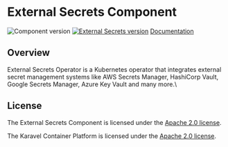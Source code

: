# External Secrets Component

![Component version](https://img.shields.io/badge/dynamic/yaml?color=blue&label=component+version&query=$.entries.external-secrets[0].version&url=https%3A%2F%2Frepository.platform.karavel.io%2Funstable%2Findex.yaml&style=for-the-badge)
[![External Secrets version](https://img.shields.io/badge/dynamic/yaml?color=blue&label=external-secrets+version&query=$.entries.external-secrets[0].appVersion&url=https%3A%2F%2Frepository.platform.karavel.io%2Funstable%2Findex.yaml&style=for-the-badge)](https://external-secretss.io)
[Documentation](https://docs.karavel.io/components/external-secrets)

## Overview

External Secrets Operator is a Kubernetes operator that integrates external secret management systems like AWS Secrets Manager, HashiCorp Vault, Google Secrets Manager, Azure Key Vault and many more.\

## License

The External Secrets Component is licensed under the [Apache 2.0 license](LICENSE).

The Karavel Container Platform is licensed under the [Apache 2.0 license](https://github.com/karavel-io/platform/blob/main/LICENSE).
